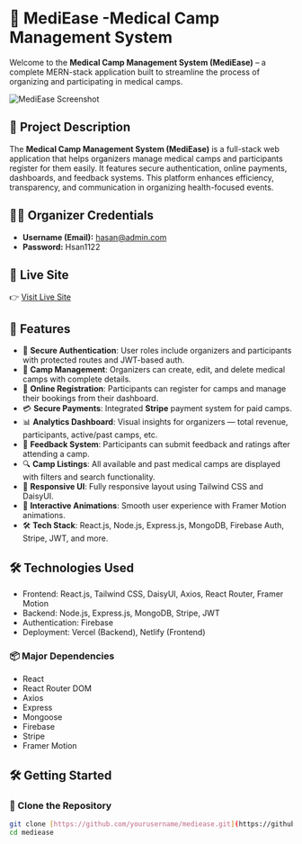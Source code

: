 # 🏥 MediEase -Medical Camp Management System

Welcome to the **Medical Camp Management System (MediEase)** – a complete MERN-stack application built to streamline the process of organizing and participating in medical camps.

![MediEase Screenshot](https://i.imgur.com/yNLyMUS.png)


## 📄 Project Description

The **Medical Camp Management System (MediEase)** is a full-stack web application that helps organizers manage medical camps and participants register for them easily. It features secure authentication, online payments, dashboards, and feedback systems. This platform enhances efficiency, transparency, and communication in organizing health-focused events.

## 👨‍⚕️ Organizer Credentials

- **Username (Email):** hasan@admin.com
- **Password:** Hsan1122

## 🔗 Live Site

👉 [Visit Live Site](https://mediease-f28e1.web.app/)

## 📌 Features

- 🔐 **Secure Authentication**: User roles include organizers and participants with protected routes and JWT-based auth.
- 📅 **Camp Management**: Organizers can create, edit, and delete medical camps with complete details.
- 🧾 **Online Registration**: Participants can register for camps and manage their bookings from their dashboard.
- 💳 **Secure Payments**: Integrated **Stripe** payment system for paid camps.
- 📊 **Analytics Dashboard**: Visual insights for organizers — total revenue, participants, active/past camps, etc.
- 📝 **Feedback System**: Participants can submit feedback and ratings after attending a camp.
- 🔍 **Camp Listings**: All available and past medical camps are displayed with filters and search functionality.
- 📱 **Responsive UI**: Fully responsive layout using Tailwind CSS and DaisyUI.
- 🎨 **Interactive Animations**: Smooth user experience with Framer Motion animations.
- 🛠️ **Tech Stack**: React.js, Node.js, Express.js, MongoDB, Firebase Auth, Stripe, JWT, and more.

## 🛠️ Technologies Used

- Frontend: React.js, Tailwind CSS, DaisyUI, Axios, React Router, Framer Motion
- Backend: Node.js, Express.js, MongoDB, Stripe, JWT
- Authentication: Firebase
- Deployment: Vercel (Backend), Netlify (Frontend)

### 📦 Major Dependencies
- React
- React Router DOM
- Axios
- Express
- Mongoose
- Firebase
- Stripe
- Framer Motion

## 🛠️ Getting Started

### 📁 Clone the Repository
```bash
git clone [https://github.com/yourusername/mediease.git](https://github.com/Soriful-Hasan/medical-camp-management-system-client)
cd mediease
